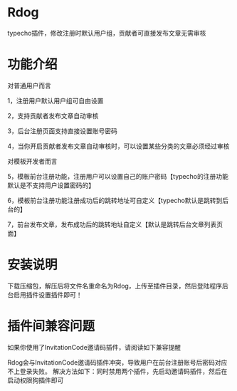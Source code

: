 # Rdog
typecho插件，修改注册时默认用户组，贡献者可直接发布文章无需审核

# 功能介绍

对普通用户而言

1，注册用户默认用户组可自由设置

2，支持贡献者发布文章自动审核

3，后台注册页面支持直接设置账号密码

4，当你开启贡献者发布文章自动审核时，可以设置某些分类的文章必须经过审核

对模板开发者而言

5，模板前台注册功能，注册用户可以设置自己的账户密码【typecho的注册功能默认是不支持用户设置密码的】

6，模板前台注册功能注册成功后的跳转地址可自定义【typecho默认是跳转到后台的】

7，前台发布文章，发布成功后的跳转地址自定义【默认是跳转后台文章列表页面】


# 安装说明

下载压缩包，解压后将文件名重命名为Rdog，上传至插件目录，然后登陆程序后台启用插件设置插件即可！

# 插件间兼容问题

如果你使用了InvitationCode邀请码插件，请阅读如下兼容提醒

Rdog会与InvitationCode邀请码插件冲突，导致用户在前台注册账号后密码对应不上登录失败。
解决方法如下：同时禁用两个插件，先启动邀请码插件，然后在启动权限狗插件即可
